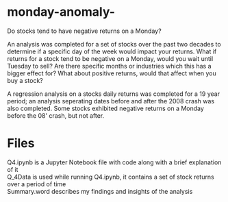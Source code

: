 # monday-anomaly-
Do stocks tend to have negative returns on a Monday?

An analysis was completed for a set of stocks over the past two decades to determine if a specific day of the week would impact your returns. What if returns for a stock tend to be negative on a Monday, would you wait until Tuesday to sell?
Are there specific months or industries which this has a bigger effect for? What about positive returns, would that affect when you buy a stock?

A regression analysis on a stocks daily returns was completed for a 19 year period; an analysis seperating dates before and after the 2008 crash was also completed. Some stocks exhibited negative returns on a Monday before the 08' crash, but not after.

# Files
Q4.ipynb is a Jupyter Notebook file with code along with a brief explanation of it <br>
Q_4Data is used while running Q4.ipynb, it contains a set of stock returns over a period of time <br>
Summary.word describes my findings and insights of the analysis <br>
